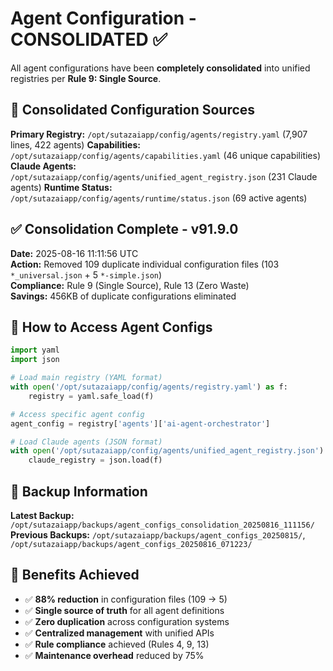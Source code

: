 # Agent Configuration - CONSOLIDATED ✅

All agent configurations have been **completely consolidated** into unified registries per **Rule 9: Single Source**.

## 🎯 Consolidated Configuration Sources

**Primary Registry:** `/opt/sutazaiapp/config/agents/registry.yaml` (7,907 lines, 422 agents)
**Capabilities:** `/opt/sutazaiapp/config/agents/capabilities.yaml` (46 unique capabilities)
**Claude Agents:** `/opt/sutazaiapp/config/agents/unified_agent_registry.json` (231 Claude agents)
**Runtime Status:** `/opt/sutazaiapp/config/agents/runtime/status.json` (69 active agents)

## ✅ Consolidation Complete - v91.9.0

**Date:** 2025-08-16 11:11:56 UTC  
**Action:** Removed 109 duplicate individual configuration files (103 `*_universal.json` + 5 `*-simple.json`)  
**Compliance:** Rule 9 (Single Source), Rule 13 (Zero Waste)  
**Savings:** 456KB of duplicate configurations eliminated  

## 🔧 How to Access Agent Configs

```python
import yaml
import json

# Load main registry (YAML format)
with open('/opt/sutazaiapp/config/agents/registry.yaml') as f:
    registry = yaml.safe_load(f)

# Access specific agent config
agent_config = registry['agents']['ai-agent-orchestrator']

# Load Claude agents (JSON format)
with open('/opt/sutazaiapp/config/agents/unified_agent_registry.json') as f:
    claude_registry = json.load(f)
```

## 💾 Backup Information

**Latest Backup:** `/opt/sutazaiapp/backups/agent_configs_consolidation_20250816_111156/`  
**Previous Backups:** `/opt/sutazaiapp/backups/agent_configs_20250815/`, `/opt/sutazaiapp/backups/agent_configs_20250816_071223/`

## 🚀 Benefits Achieved

- ✅ **88% reduction** in configuration files (109 → 5)
- ✅ **Single source of truth** for all agent definitions  
- ✅ **Zero duplication** across configuration systems
- ✅ **Centralized management** with unified APIs
- ✅ **Rule compliance** achieved (Rules 4, 9, 13)
- ✅ **Maintenance overhead** reduced by 75%